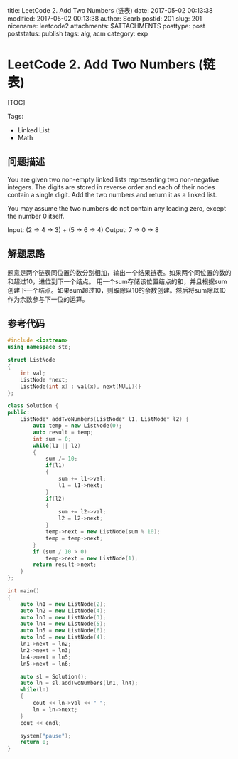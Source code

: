 title: LeetCode 2. Add Two Numbers (链表)
date: 2017-05-02 00:13:38
modified: 2017-05-02 00:13:38
author: Scarb
postid: 201
slug: 201
nicename: leetcode2
attachments: $ATTACHMENTS
posttype: post
poststatus: publish
tags: alg, acm
category: exp

# LeetCode 2. Add Two Numbers (链表)

[TOC]

Tags:

- Linked List
- Math

## 问题描述

You are given two non-empty linked lists representing two non-negative integers. The digits are stored in reverse order and each of their nodes contain a single digit. Add the two numbers and return it as a linked list.

You may assume the two numbers do not contain any leading zero, except the number 0 itself.

Input: (2 -> 4 -> 3) + (5 -> 6 -> 4)
Output: 7 -> 0 -> 8

## 解题思路

题意是两个链表同位置的数分别相加，输出一个结果链表。如果两个同位置的数的和超过10，进位到下一个结点。
用一个sum存储该位置结点的和，并且根据sum创建下一个结点。如果sum超过10，则取除以10的余数创建。然后将sum除以10作为余数参与下一位的运算。

## 参考代码

```C++
#include <iostream>
using namespace std;

struct ListNode
{
	int val;
	ListNode *next;
	ListNode(int x) : val(x), next(NULL){}
};

class Solution {
public:
	ListNode* addTwoNumbers(ListNode* l1, ListNode* l2) {
		auto temp = new ListNode(0);
		auto result = temp;
		int sum = 0;
		while(l1 || l2)
		{
			sum /= 10;
			if(l1)
			{
				sum += l1->val;
				l1 = l1->next;
			}
			if(l2)
			{
				sum += l2->val;
				l2 = l2->next;
			}
			temp->next = new ListNode(sum % 10);
			temp = temp->next;
		}
		if (sum / 10 > 0)
			temp->next = new ListNode(1);
		return result->next;
	}
};

int main()
{
	auto ln1 = new ListNode(2);
	auto ln2 = new ListNode(4);
	auto ln3 = new ListNode(3);
	auto ln4 = new ListNode(5);
	auto ln5 = new ListNode(6);
	auto ln6 = new ListNode(4);
	ln1->next = ln2;
	ln2->next = ln3;
	ln4->next = ln5;
	ln5->next = ln6;

	auto sl = Solution();
	auto ln = sl.addTwoNumbers(ln1, ln4);
	while(ln)
	{
		cout << ln->val << " ";
		ln = ln->next;
	}
	cout << endl;

	system("pause");
	return 0;
}
```